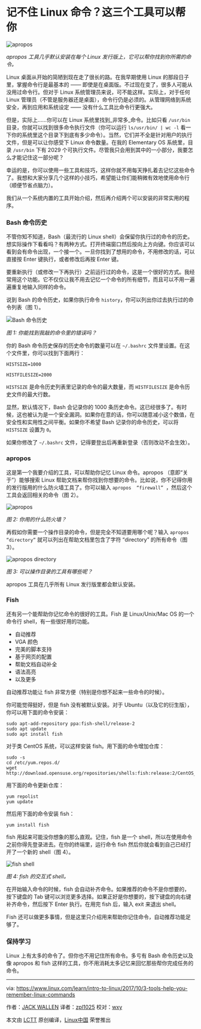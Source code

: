 记不住 Linux 命令？这三个工具可以帮你
============================================================

![apropos](https://www.linux.com/sites/lcom/files/styles/rendered_file/public/commands-main.jpg?itok=OESH_Evp "apropos")

*apropos 工具几乎默认安装在每个 Linux 发行版上，它可以帮你找到你所需的命令。*

Linux 桌面从开始的简陋到现在走了很长的路。在我早期使用 Linux 的那段日子里，掌握命令行是最基本的 —— 即使是在桌面版。不过现在变了，很多人可能从没用过命令行。但对于 Linux 系统管理员来说，可不能这样。实际上，对于任何 Linux 管理员（不管是服务器还是桌面），命令行仍是必须的。从管理网络到系统安全，再到应用和系统设定 —— 没有什么工具比命令行更强大。

但是，实际上……你可以在 Linux 系统里找到_非常多_命令。比如只看 `/usr/bin` 目录，你就可以找到很多命令执行文件（你可以运行 `ls/usr/bin/ | wc -l` 看一下你的系统里这个目录下到底有多少命令）。当然，它们并不全是针对用户的执行文件，但是可以让你感受下 Linux 命令数量。在我的 Elementary OS 系统里，目录 `/usr/bin` 下有 2029 个可执行文件。尽管我只会用到其中的一小部分，我要怎么才能记住这一部分呢？

幸运的是，你可以使用一些工具和技巧，这样你就不用每天挣扎着去记忆这些命令了。我想和大家分享几个这样的小技巧，希望能让你们能稍微有效地使用命令行（顺便节省点脑力）。

我们从一个系统内置的工具开始介绍，然后再介绍两个可以安装的非常实用的程序。

### Bash 命令历史

不管你知不知道，Bash（最流行的 Linux shell）会保留你执行过的命令的历史。想实际操作下看看吗？有两种方式。打开终端窗口然后按向上方向键。你应该可以看到会有命令出现，一个接一个。一旦你找到了想用的命令，不用修改的话，可以直接按 Enter 键执行，或者修改后再按 Enter 键。

要重新执行（或修改一下再执行）之前运行过的命令，这是一个很好的方式。我经常用这个功能。它不仅仅让我不用去记忆一个命令的所有细节，而且可以不用一遍遍重复地输入同样的命令。

说到 Bash 的命令历史，如果你执行命令 `history`，你可以列出你过去执行过的命令列表（图 1）。

![Bash 命令历史](https://www.linux.com/sites/lcom/files/styles/rendered_file/public/commands_1.jpg?itok=2eqm9ii_ "Bash history")

*图 1: 你能找到我敲的命令里的错误吗？*

你的 Bash 命令历史保存的历史命令的数量可以在 `~/.bashrc` 文件里设置。在这个文件里，你可以找到下面两行：

```
HISTSIZE=1000

HISTFILESIZE=2000
```

`HISTSIZE` 是命令历史列表里记录的命令的最大数量，而 `HISTFILESIZE` 是命令历史文件的最大行数。

显然，默认情况下，Bash 会记录你的 1000 条历史命令。这已经很多了。有时候，这也被认为是一个安全漏洞。如果你在意的话，你可以随意减小这个数值，在安全性和实用性之间平衡。如果你不希望 Bash 记录你的命令历史，可以将 `HISTSIZE` 设置为 `0`。

如果你修改了 `~/.bashrc` 文件，记得要登出后再重新登录（否则改动不会生效）。

### apropos

这是第一个我要介绍的工具，可以帮助你记忆 Linux 命令。apropos （意即“关于”）能够搜索 Linux 帮助文档来帮你找到你想要的命令。比如说，你不记得你用的发行版用的什么防火墙工具了。你可以输入 `apropos  “firewall” `，然后这个工具会返回相关的命令（图 2）。

![apropos](https://www.linux.com/sites/lcom/files/styles/rendered_file/public/commands_2.jpg?itok=MX5zHfet "apropos")

*图 2: 你用的什么防火墙？*

再假如你需要一个操作目录的命令，但是完全不知道要用哪个呢？输入 `apropos “directory”` 就可以列出在帮助文档里包含了字符 “directory” 的所有命令（图 3）。

![apropos directory](https://www.linux.com/sites/lcom/files/styles/rendered_file/public/commands_3.jpg?itok=ALEsfP4q "apropos directory")

*图 3: 可以操作目录的工具有哪些呢？*

apropos 工具在几乎所有 Linux 发行版里都会默认安装。

### Fish

还有另一个能帮助你记忆命令的很好的工具。Fish 是 Linux/Unix/Mac OS 的一个命令行 shell，有一些很好用的功能。

*   自动推荐
*   VGA 颜色
*   完美的脚本支持
*   基于网页的配置
*   帮助文档自动补全
*   语法高亮
*   以及更多

自动推荐功能让 fish 非常方便（特别是你想不起来一些命令的时候）。

你可能觉得挺好，但是 fish 没有被默认安装。对于 Ubuntu（以及它的衍生版），你可以用下面的命令安装：

```
sudo apt-add-repository ppa:fish-shell/release-2
sudo apt update
sudo apt install fish
```

对于类 CentOS 系统，可以这样安装 fish。用下面的命令增加仓库：

```
sudo -s
cd /etc/yum.repos.d/
wget http://download.opensuse.org/repositories/shells:fish:release:2/CentOS_7/shells:fish:release:2.repo
```

用下面的命令更新仓库：

```
yum repolist
yum update
```

然后用下面的命令安装 fish：

```
yum install fish
```

fish 用起来可能没你想象的那么直观。记住，fish 是一个 shell，所以在使用命令之前你得先登录进去。在你的终端里，运行命令 fish 然后你就会看到自己已经打开了一个新的 shell（图 4）。

![fish shell](https://www.linux.com/sites/lcom/files/styles/rendered_file/public/commands_4.jpg?itok=8TBGVhVk "fish shell")

*图 4: fish 的交互式 shell。*

在开始输入命令的时候，fish 会自动补齐命令。如果推荐的命令不是你想要的，按下键盘的 Tab 键可以浏览更多选择。如果正好是你想要的，按下键盘的向右键补齐命令，然后按下 Enter 执行。在用完 fish 后，输入 exit 来退出 shell。

Fish 还可以做更多事情，但是这里只介绍用来帮助你记住命令，自动推荐功能足够了。

### 保持学习

Linux 上有太多的命令了。但你也不用记住所有命令。多亏有 Bash 命令历史以及像 apropos 和 fish 这样的工具，你不用消耗太多记忆来回忆那些帮你完成任务的命令。

--------------------------------------------------------------------------------

via: https://www.linux.com/learn/intro-to-linux/2017/10/3-tools-help-you-remember-linux-commands

作者：[JACK WALLEN][a]
译者：[zpl1025](https://github.com/zpl1025)
校对：[wxy](https://github.com/wxy)

本文由 [LCTT](https://github.com/LCTT/TranslateProject) 原创编译，[Linux中国](https://linux.cn/) 荣誉推出

[a]:https://www.linux.com/users/jlwallen
[1]:https://www.linux.com/licenses/category/used-permission
[2]:https://www.linux.com/licenses/category/used-permission
[3]:https://www.linux.com/licenses/category/used-permission
[4]:https://www.linux.com/licenses/category/used-permission
[5]:https://www.linux.com/licenses/category/used-permission
[6]:https://www.linux.com/files/images/commands1jpg
[7]:https://www.linux.com/files/images/commands2jpg
[8]:https://www.linux.com/files/images/commands3jpg
[9]:https://www.linux.com/files/images/commands4jpg
[10]:https://www.linux.com/files/images/commands-mainjpg
[11]:http://download.opensuse.org/repositories/shells:fish:release:2/CentOS_7/shells:fish:release:2.repo
